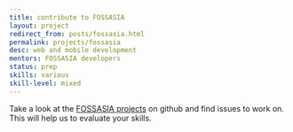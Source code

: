 ```yaml
---
title: contribute to FOSSASIA
layout: project
redirect_from: posts/fossasia.html
permalink: projects/fossasia
desc: web and mobile development
mentors: FOSSASIA developers
status: prep
skills: various
skill-level: mixed
---
```

Take a look at the [FOSSASIA projects]( http://github.com/fossasia/ ) on github
and find issues to work on. This will help us to evaluate your skills.
